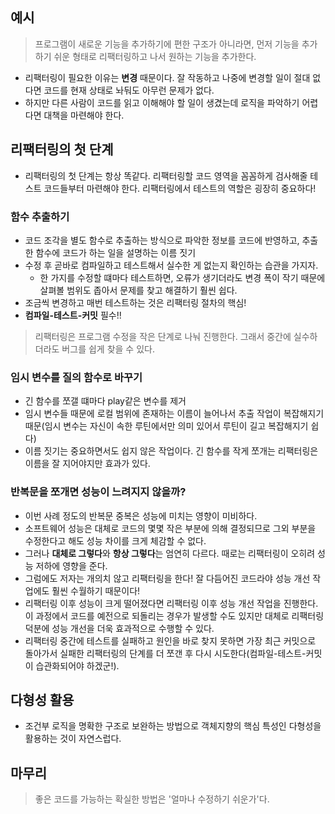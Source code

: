 ## 예시
> 프로그램이 새로운 기능을 추가하기에 편한 구조가 아니라면, 먼저 기능을 추가하기 쉬운 형태로 리팩터링하고 나서 원하는 기능을 추가한다.

- 리팩터링이 필요한 이유는 **변경** 때문이다. 잘 작동하고 나중에 변경할 일이 절대 없다면 코드를 현재 상태로 놔둬도 아무런 문제가 없다.
- 하지만 다른 사람이 코드를 읽고 이해해야 할 일이 생겼는데 로직을 파악하기 어렵다면 대책을 마련해야 한다.


## 리팩터링의 첫 단계
- 리팩터링의 첫 단계는 항상 똑같다. 리팩터링할 코드 영역을 꼼꼼하게 검사해줄 테스트 코드들부터 마련해야 한다. 리팩터링에서 테스트의 역할은 굉장히 중요하다!

### 함수 추출하기
- 코드 조각을 별도 함수로 추출하는 방식으로 파악한 정보를 코드에 반영하고, 추출한 함수에 코드가 하는 일을 설명하는 이름 짓기
- 수정 후 곧바로 컴파일하고 테스트해서 실수한 게 없는지 확인하는 습관을 가지자.
  - 한 가지를 수정할 떄마다 테스트하면, 오류가 생기더라도 변경 폭이 작기 때문에 살펴볼 범위도 좁아서 문제를 찾고 해결하기 훨씬 쉽다.
- 조금씩 변경하고 매번 테스트하는 것은 리팩터링 절차의 핵심!
- **컴파일-테스트-커밋** 필수!!

> 리팩터링은 프로그램 수정을 작은 단계로 나눠 진행한다. 그래서 중간에 실수하더라도 버그를 쉽게 찾을 수 있다.

### 임시 변수를 질의 함수로 바꾸기
- 긴 함수를 쪼갤 떄마다 play같은 변수를 제거
- 임시 변수들 때문에 로컬 범위에 존재하는 이름이 늘어나서 추출 작업이 복잡해지기 때문(임시 변수는 자신이 속한 루틴에서만 의미 있어서 루틴이 길고 복잡해지기 쉽다)
- 이름 짓기는 중요하면서도 쉽지 않은 작업이다. 긴 함수를 작게 쪼개는 리팩터링은 이름을 잘 지어야지만 효과가 있다.

### 반복문을 쪼개면 성능이 느려지지 않을까?
- 이번 사례 정도의 반복문 중복은 성능에 미치는 영향이 미비하다.
- 소프트웨어 성능은 대체로 코드의 몇몇 작은 부분에 의해 결정되므로 그외 부분을 수정한다고 해도 성능 차이를 크게 체감할 수 없다.
- 그러나 **대체로 그렇다**와 **항상 그렇다**는 엄연히 다르다. 때로는 리팩터링이 오히려 성능 저하에 영향을 준다.
- 그럼에도 저자는 개의치 않고 리팩터링을 한다! 잘 다듬어진 코드라야 성능 개선 작업에도 훨씬 수월하기 때문이다!
- 리팩터링 이후 성능이 크게 떨어졌다면 리팩터링 이후 성능 개선 작업을 진행한다. 이 과정에서 코드를 예전으로 되돌리는 경우가 발생할 수도 있지만 대체로 리팩터링 덕분에 성능 개선을 더욱 효과적으로 수행할 수 있다.
- 리팩터링 중간에 테스트를 실패하고 원인을 바로 찾지 못하면 가장 최근 커밋으로 돌아가서 실패한 리팩터링의 단계를 더 쪼갠 후 다시 시도한다(컴파일-테스트-커밋이 습관화되어야 하겠군!).

## 다형성 활용
- 조건부 로직을 명확한 구조로 보완하는 방법으로 객체지향의 핵심 특성인 다형성을 활용하는 것이 자연스럽다.

## 마무리
> 좋은 코드를 가능하는 확실한 방법은 '얼마나 수정하기 쉬운가'다.
